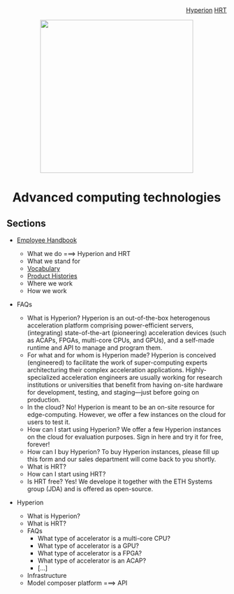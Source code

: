 
<p align="right">
<a href="https://github.com/oreol-ag/hyperion#sections">Hyperion</a> <a href="https://github.com/oreol-ag/landing-page#--advanced-computing-technologies">HRT</a>
</p>

<p align="center">
<img src="https://github.com/oreol-ag/employee-handbook/blob/main/Oreol.png" align="center" width="350">
</p>

<h1 align="center">
  Advanced computing technologies
</h1>

## Sections
* [Employee Handbook](https://github.com/oreol-ag/employee-handbook#--employee-handbook)
  * What we do ===> Hyperion and HRT
  * What we stand for
  * [Vocabulary](./vocabulary.md)
  * [Product Histories](./product-histories.md)
  * Where we work
  * How we work
* FAQs
  * What is Hyperion? Hyperion is an out-of-the-box heterogenous acceleration platform comprising power-efficient servers, (integrating) state-of-the-art (pioneering) acceleration devices (such as ACAPs, FPGAs, multi-core CPUs, and GPUs), and a self-made runtime and API to manage and program them. 
  * For what and for whom is Hyperion made? Hyperion is conceived (engineered) to facilitate the work of super-computing experts architecturing their complex acceleration applications. Highly-specialized acceleration engineers are usually working for research institutions or universities that benefit from having on-site hardware for development, testing, and staging—just before going on production.
  * In the cloud? No! Hyperion is meant to be an on-site resource for edge-computing. However, we offer a few instances on the cloud for users to test it.
  * How can I start using Hyperion? We offer a few Hyperion instances on the cloud for evaluation purposes. Sign in here and try it for free, forever!
  * How can I buy Hyperion? To buy Hyperion instances, please fill up this form and our sales department will come back to you shortly.
  * What is HRT?
  * How can I start using HRT?
  * Is HRT free? Yes! We develope it together with the ETH Systems group (JDA) and is offered as open-source.
  
* Hyperion
  * What is Hyperion?
  * What is HRT?
  * FAQs
    * What type of accelerator is a multi-core CPU?
    * What type of accelerator is a GPU?
    * What type of accelerator is a FPGA?
    * What type of accelerator is an ACAP?
    * [...]
  * Infrastructure
  * Model composer platform ===> API

